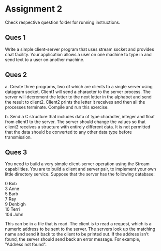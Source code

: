 # Assignment 2

Check respective question folder for running instructions.

## Ques 1
Write a simple client-server program that uses stream socket and provides chat
facility. Your application allows a user on one machine to type in and send text to a
user on another machine.

## Ques 2
a. Create three programs, two of which are clients to a single server using datagram
socket. Client1 will send a character to the server process. The server will
decrement the letter to the next letter in the alphabet and send the result to client2.
Client2 prints the letter it receives and then all the processes terminate. Compile
and run this exercise.  

b. Send a C structure that includes data of type character, integer and float from
client1 to the server. The server should change the values so that client2 receives
a structure with entirely different data. It is not permitted that the data should be
converted to any other data type before transmission.

## Ques 3
You need to build a very simple client-server operation using the Stream capabilities.
You are to build a client and server pair, to implement your own little directory
service. Suppose that the server has the following database:

0 Bob  
3 Anne  
5 Barb  
7 Ray  
9 Denbigh  
10 Terri  
104 John

This can be in a file that is read. The client is to read a request, which is a numeric
address to be sent to the server. The servers look up the matching name and send it
back to the client to be printed out. If the address isn't found, the server should send
back an error message. For example, "Address not found".